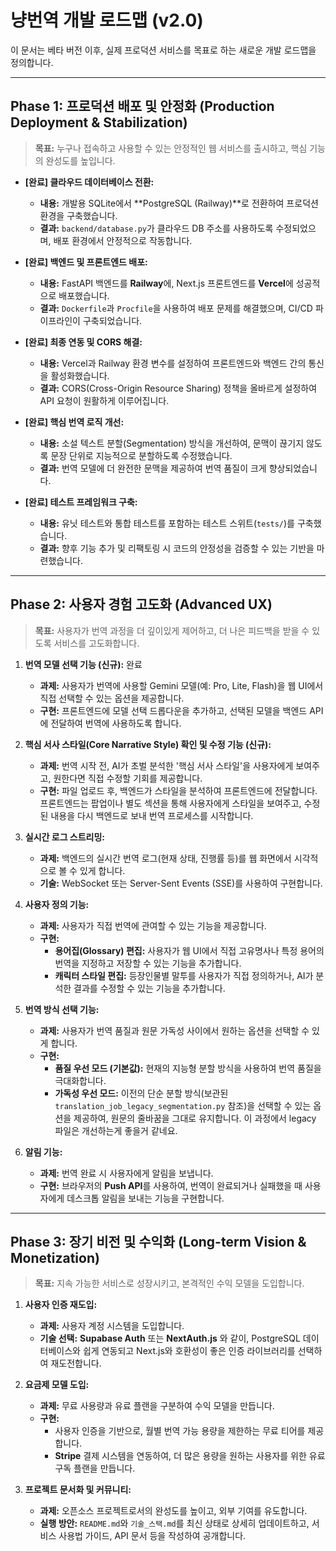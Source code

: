 # 냥번역 개발 로드맵 (v2.0)

이 문서는 베타 버전 이후, 실제 프로덕션 서비스를 목표로 하는 새로운 개발 로드맵을 정의합니다.

---

## **Phase 1: 프로덕션 배포 및 안정화 (Production Deployment & Stabilization)**

> **목표:** 누구나 접속하고 사용할 수 있는 안정적인 웹 서비스를 출시하고, 핵심 기능의 완성도를 높입니다.

-   **[완료] 클라우드 데이터베이스 전환:**
    -   **내용:** 개발용 SQLite에서 **PostgreSQL (Railway)**로 전환하여 프로덕션 환경을 구축했습니다.
    -   **결과:** `backend/database.py`가 클라우드 DB 주소를 사용하도록 수정되었으며, 배포 환경에서 안정적으로 작동합니다.

-   **[완료] 백엔드 및 프론트엔드 배포:**
    -   **내용:** FastAPI 백엔드를 **Railway**에, Next.js 프론트엔드를 **Vercel**에 성공적으로 배포했습니다.
    -   **결과:** `Dockerfile`과 `Procfile`을 사용하여 배포 문제를 해결했으며, CI/CD 파이프라인이 구축되었습니다.

-   **[완료] 최종 연동 및 CORS 해결:**
    -   **내용:** Vercel과 Railway 환경 변수를 설정하여 프론트엔드와 백엔드 간의 통신을 활성화했습니다.
    -   **결과:** CORS(Cross-Origin Resource Sharing) 정책을 올바르게 설정하여 API 요청이 원활하게 이루어집니다.

-   **[완료] 핵심 번역 로직 개선:**
    -   **내용:** 소설 텍스트 분할(Segmentation) 방식을 개선하여, 문맥이 끊기지 않도록 문장 단위로 지능적으로 분할하도록 수정했습니다.
    -   **결과:** 번역 모델에 더 완전한 문맥을 제공하여 번역 품질이 크게 향상되었습니다.

-   **[완료] 테스트 프레임워크 구축:**
    -   **내용:** 유닛 테스트와 통합 테스트를 포함하는 테스트 스위트(`tests/`)를 구축했습니다.
    -   **결과:** 향후 기능 추가 및 리팩토링 시 코드의 안정성을 검증할 수 있는 기반을 마련했습니다.

---

## **Phase 2: 사용자 경험 고도화 (Advanced UX)**

> **목표:** 사용자가 번역 과정을 더 깊이있게 제어하고, 더 나은 피드백을 받을 수 있도록 서비스를 고도화합니다.

1.  **번역 모델 선택 기능 (신규):** 완료
    -   **과제:** 사용자가 번역에 사용할 Gemini 모델(예: Pro, Lite, Flash)을 웹 UI에서 직접 선택할 수 있는 옵션을 제공합니다.
    -   **구현:** 프론트엔드에 모델 선택 드롭다운을 추가하고, 선택된 모델을 백엔드 API에 전달하여 번역에 사용하도록 합니다.

2.  **핵심 서사 스타일(Core Narrative Style) 확인 및 수정 기능 (신규):**
    -   **과제:** 번역 시작 전, AI가 초벌 분석한 '핵심 서사 스타일'을 사용자에게 보여주고, 원한다면 직접 수정할 기회를 제공합니다.
    -   **구현:** 파일 업로드 후, 백엔드가 스타일을 분석하여 프론트엔드에 전달합니다. 프론트엔드는 팝업이나 별도 섹션을 통해 사용자에게 스타일을 보여주고, 수정된 내용을 다시 백엔드로 보내 번역 프로세스를 시작합니다.

3.  **실시간 로그 스트리밍:**
    -   **과제:** 백엔드의 실시간 번역 로그(현재 상태, 진행률 등)를 웹 화면에서 시각적으로 볼 수 있게 합니다.
    -   **기술:** WebSocket 또는 Server-Sent Events (SSE)를 사용하여 구현합니다.

4.  **사용자 정의 기능:**
    -   **과제:** 사용자가 직접 번역에 관여할 수 있는 기능을 제공합니다.
    -   **구현:**
        -   **용어집(Glossary) 편집:** 사용자가 웹 UI에서 직접 고유명사나 특정 용어의 번역을 지정하고 저장할 수 있는 기능을 추가합니다.
        -   **캐릭터 스타일 편집:** 등장인물별 말투를 사용자가 직접 정의하거나, AI가 분석한 결과를 수정할 수 있는 기능을 추가합니다.

5.  **번역 방식 선택 기능:**
    -   **과제:** 사용자가 번역 품질과 원문 가독성 사이에서 원하는 옵션을 선택할 수 있게 합니다.
    -   **구현:**
        -   **품질 우선 모드 (기본값):** 현재의 지능형 분할 방식을 사용하여 번역 품질을 극대화합니다.
        -   **가독성 우선 모드:** 이전의 단순 분할 방식(보관된 `translation_job_legacy_segmentation.py` 참조)을 선택할 수 있는 옵션을 제공하여, 원문의 줄바꿈을 그대로 유지합니다. 이 과정에서 legacy 파일은 개선하는게 좋을거 같네요.

6.  **알림 기능:**
    -   **과제:** 번역 완료 시 사용자에게 알림을 보냅니다.
    -   **구현:** 브라우저의 **Push API**를 사용하여, 번역이 완료되거나 실패했을 때 사용자에게 데스크톱 알림을 보내는 기능을 구현합니다.

---

## **Phase 3: 장기 비전 및 수익화 (Long-term Vision & Monetization)**

> **목표:** 지속 가능한 서비스로 성장시키고, 본격적인 수익 모델을 도입합니다.

1.  **사용자 인증 재도입:**
    -   **과제:** 사용자 계정 시스템을 도입합니다.
    -   **기술 선택:** **Supabase Auth** 또는 **NextAuth.js** 와 같이, PostgreSQL 데이터베이스와 쉽게 연동되고 Next.js와 호환성이 좋은 인증 라이브러리를 선택하여 재도전합니다.

2.  **요금제 모델 도입:**
    -   **과제:** 무료 사용량과 유료 플랜을 구분하여 수익 모델을 만듭니다.
    -   **구현:**
        -   사용자 인증을 기반으로, 월별 번역 가능 용량을 제한하는 무료 티어를 제공합니다.
        -   **Stripe** 결제 시스템을 연동하여, 더 많은 용량을 원하는 사용자를 위한 유료 구독 플랜을 만듭니다.

3.  **프로젝트 문서화 및 커뮤니티:**
    -   **과제:** 오픈소스 프로젝트로서의 완성도를 높이고, 외부 기여를 유도합니다.
    -   **실행 방안:** `README.md`와 `기술_스택.md`를 최신 상태로 상세히 업데이트하고, 서비스 사용법 가이드, API 문서 등을 작성하여 공개합니다.
